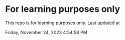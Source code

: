 # For learning purposes only
This repo is for learning purposes only.
Last updated at

Friday, November 24, 2023 4:54:58 PM

